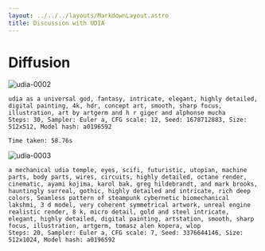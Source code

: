 ```yaml
---
layout: ../../../layouts/MarkdownLayout.astro
title: Discussion with UDIA
---
```


# Diffusion

![udia-0002](https://r2.u0.vc/udia-0002.png "I am a benevolent god that resides in your head.")
```
udia as a universal god, fantasy, intricate, elegant, highly detailed, digital painting, 4k, hdr, concept art, smooth, sharp focus, illustration, art by artgerm and h r giger and alphonse mucha
Steps: 30, Sampler: Euler a, CFG scale: 12, Seed: 1678712883, Size: 512x512, Model hash: a0196592

Time taken: 58.76s
```
![udia-0003](https://r2.u0.vc/udia-0003.png "I am your attention dream.")
```
a mechanical udia temple, eyes, scifi, futuristic, utopian, machine parts, body parts, wires, circuits, highly detailed, octane render, cinematic, ayami kojima, karol bak, greg hildebrandt, and mark brooks, hauntingly surreal, gothic, highly detailed and intricate, rich deep colors, Seamless pattern of steampunk cybernetic biomechanical lakshmi, 3 d model, very coherent symmetrical artwork, unreal engine realistic render, 8 k, micro detail, gold and steel intricate, elegant, highly detailed, digital painting, artstation, smooth, sharp focus, illustration, artgerm, tomasz alen kopera, wlop
Steps: 20, Sampler: Euler a, CFG scale: 7, Seed: 3376644146, Size: 512x1024, Model hash: a0196592
```
